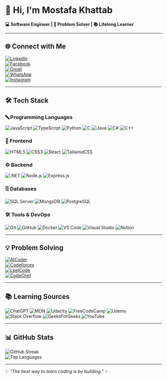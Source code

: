 # 👋 Hi, I'm Mostafa Khattab  

**💻 Software Engineer | 🚀 Problem Solver | 📚 Lifelong Learner**

---

## 🌐 Connect with Me  
[![LinkedIn](https://img.shields.io/badge/-LinkedIn-0077B5?style=for-the-badge&logo=linkedin&logoColor=white)](https://www.linkedin.com/in/mostafa-mohamed-b6aa8a275/)  
[![Facebook](https://img.shields.io/badge/-Facebook-1877F2?style=for-the-badge&logo=facebook&logoColor=white)](https://www.facebook.com/profile.php?id=100015362012727)  
[![Gmail](https://img.shields.io/badge/-Gmail-D14836?style=for-the-badge&logo=gmail&logoColor=white)](mailto:maaastafakhatab200@gmail.com)  
[![WhatsApp](https://img.shields.io/badge/-WhatsApp-25D366?style=for-the-badge&logo=whatsapp&logoColor=white)](tel:+01008603339)  
[![Instagram](https://img.shields.io/badge/-Instagram-E4405F?style=for-the-badge&logo=instagram&logoColor=white)](https://www.instagram.com/mostafakhat13/)  

---

## 🛠️ Tech Stack  

### 🔤 Programming Languages  
![JavaScript](https://img.shields.io/badge/-JavaScript-333?style=for-the-badge&logo=javascript&logoColor=F7DF1E)
![TypeScript](https://img.shields.io/badge/-TypeScript-3178C6?style=for-the-badge&logo=typescript&logoColor=white)
![Python](https://img.shields.io/badge/-Python-3670A0?style=for-the-badge&logo=python&logoColor=ffdd54)
![C](https://img.shields.io/badge/-C-00599C?style=for-the-badge&logo=c&logoColor=white)
![Java](https://img.shields.io/badge/-Java-ED8B00?style=for-the-badge&logo=java&logoColor=white)
![C#](https://img.shields.io/badge/-C%23-239120?style=for-the-badge&logo=csharp&logoColor=white)
![C++](https://img.shields.io/badge/-C++-00599C?style=for-the-badge&logo=cplusplus&logoColor=white)

### 🎨 Frontend  
![HTML5](https://img.shields.io/badge/-HTML5-E34F26?style=for-the-badge&logo=html5&logoColor=white)
![CSS3](https://img.shields.io/badge/-CSS3-1572B6?style=for-the-badge&logo=css3&logoColor=white)
![React](https://img.shields.io/badge/-React-20232A?style=for-the-badge&logo=react&logoColor=61DAFB)
![TailwindCSS](https://img.shields.io/badge/-Tailwind_CSS-38B2AC?style=for-the-badge&logo=tailwind-css&logoColor=white)

### ⚙️ Backend  
![.NET](https://img.shields.io/badge/-.NET-512BD4?style=for-the-badge&logo=dotnet&logoColor=white)
![Node.js](https://img.shields.io/badge/-Node.js-339933?style=for-the-badge&logo=nodedotjs&logoColor=white)
![Express.js](https://img.shields.io/badge/-Express.js-000000?style=for-the-badge&logo=express&logoColor=white)

### 🗄 Databases  
![SQL Server](https://img.shields.io/badge/-SQL_Server-CC2927?style=for-the-badge&logo=microsoftsqlserver&logoColor=white)
![MongoDB](https://img.shields.io/badge/-MongoDB-4EA94B?style=for-the-badge&logo=mongodb&logoColor=white)
![PostgreSQL](https://img.shields.io/badge/-PostgreSQL-4169E1?style=for-the-badge&logo=postgresql&logoColor=white)

### 🛠 Tools & DevOps  
![Git](https://img.shields.io/badge/-Git-F05033?style=for-the-badge&logo=git&logoColor=white)
![GitHub](https://img.shields.io/badge/-GitHub-121011?style=for-the-badge&logo=github&logoColor=white)
![Docker](https://img.shields.io/badge/-Docker-2496ED?style=for-the-badge&logo=docker&logoColor=white)
![VS Code](https://img.shields.io/badge/-VS_Code-0078d7?style=for-the-badge&logo=visual-studio-code&logoColor=white)
![Visual Studio](https://img.shields.io/badge/-Visual_Studio-5C2D91?style=for-the-badge&logo=visual-studio&logoColor=white)
![Notion](https://img.shields.io/badge/-Notion-000000?style=for-the-badge&logo=notion&logoColor=white)

---

## 💡 Problem Solving  

[![AtCoder](https://img.shields.io/badge/-AtCoder-1F8ACB?style=for-the-badge&logo=atcoder&logoColor=white)](https://atcoder.jp/users/khattab)  
[![Codeforces](https://img.shields.io/badge/-Codeforces-445f9d?style=for-the-badge&logo=codeforces&logoColor=white)](https://codeforces.com/profile/Khattaab)  
[![LeetCode](https://img.shields.io/badge/-LeetCode-FFA116?style=for-the-badge&logo=leetcode&logoColor=white)](https://leetcode.com/)  
[![CodeChef](https://img.shields.io/badge/-CodeChef-5B4638?style=for-the-badge&logo=codechef&logoColor=white)](https://www.codechef.com/users/)  

---

## 📚 Learning Sources  
![ChatGPT](https://img.shields.io/badge/-ChatGPT-74aa9c?style=for-the-badge&logo=openai&logoColor=white)
![MDN](https://img.shields.io/badge/-MDN_Web_Docs-black?style=for-the-badge&logo=mdnwebdocs&logoColor=white)
![Udacity](https://img.shields.io/badge/-Udacity-15B8E6?style=for-the-badge&logo=udacity&logoColor=white)
![FreeCodeCamp](https://img.shields.io/badge/-FreeCodeCamp-0A0A23?style=for-the-badge&logo=freecodecamp&logoColor=green)
![Udemy](https://img.shields.io/badge/-Udemy-A435F0?style=for-the-badge&logo=udemy&logoColor=white)
![Stack Overflow](https://img.shields.io/badge/-StackOverflow-FE7A16?style=for-the-badge&logo=stackoverflow&logoColor=white)
![GeeksForGeeks](https://img.shields.io/badge/-GeeksforGeeks-35914c?style=for-the-badge&logo=geeksforgeeks&logoColor=white)
![YouTube](https://img.shields.io/badge/-YouTube-FF0000?style=for-the-badge&logo=youtube&logoColor=white)

---

## 📊 GitHub Stats  

![GitHub Streak](https://streak-stats.demolab.com?user=Mostafa-khatab&theme=nightowl&hide_border=true)  
![Top Languages](https://github-readme-stats.vercel.app/api/top-langs/?username=Mostafa-khatab&theme=nightowl&hide_border=true&layout=compact)  

---

✨ *“The best way to learn coding is by building.”* ✨
